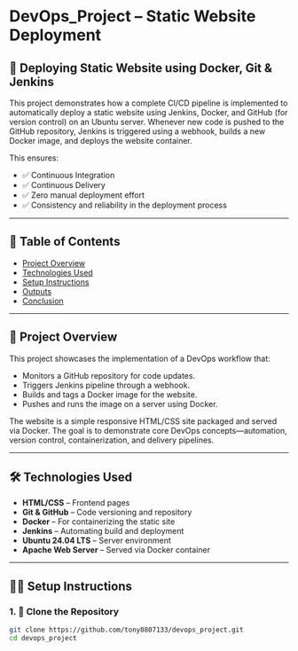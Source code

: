# DevOps_Project – Static Website Deployment

<!--
Update your image links once you upload screenshots like below:

![Home Page](https://github.com/tony0807133/devops_project/screenshots/home.png?raw=true)
![About Page](https://github.com/tony0807133/devops_project/blob/master/assets/screenshots/about.png?raw=true)
![Shop Page](https://github.com/tony0807133/devops_project/blob/master/assets/screenshots/shop.png?raw=true)
![Contact Page](https://github.com/tony0807133/devops_project/blob/master/assets/screenshots/contact.png?raw=true)
-->

## 🚀 Deploying Static Website using Docker, Git & Jenkins

This project demonstrates how a complete CI/CD pipeline is implemented to automatically deploy a static website using Jenkins, Docker, and GitHub (for version control) on an Ubuntu server. Whenever new code is pushed to the GitHub repository, Jenkins is triggered using a webhook, builds a new Docker image, and deploys the website container.

This ensures:
- ✅ Continuous Integration
- ✅ Continuous Delivery
- ✅ Zero manual deployment effort
- ✅ Consistency and reliability in the deployment process

---

## 📑 Table of Contents

- [Project Overview](#project-overview)
- [Technologies Used](#technologies-used)
- [Setup Instructions](#setup-instructions)
- [Outputs](#outputs)
- [Conclusion](#conclusion)

---

## 📌 Project Overview

This project showcases the implementation of a DevOps workflow that:
- Monitors a GitHub repository for code updates.
- Triggers Jenkins pipeline through a webhook.
- Builds and tags a Docker image for the website.
- Pushes and runs the image on a server using Docker.

The website is a simple responsive HTML/CSS site packaged and served via Docker. The goal is to demonstrate core DevOps concepts—automation, version control, containerization, and delivery pipelines.

---

## 🛠 Technologies Used

- **HTML/CSS** – Frontend pages
- **Git & GitHub** – Code versioning and repository
- **Docker** – For containerizing the static site
- **Jenkins** – Automating build and deployment
- **Ubuntu 24.04 LTS** – Server environment
- **Apache Web Server** – Served via Docker container

---

## 🧑‍💻 Setup Instructions

### 1. 📁 Clone the Repository

```bash
git clone https://github.com/tony0807133/devops_project.git
cd devops_project
